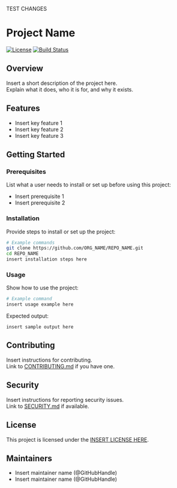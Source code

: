 TEST CHANGES

# Project Name

[![License](https://img.shields.io/badge/license-INSERT_LICENSE_HERE-blue.svg)](LICENSE)
[![Build Status](https://github.com/ORG_NAME/REPO_NAME/actions/workflows/ci.yml/badge.svg)](https://github.com/ORG_NAME/REPO_NAME/actions)

## Overview
Insert a short description of the project here.  
Explain what it does, who it is for, and why it exists.

## Features
- Insert key feature 1
- Insert key feature 2
- Insert key feature 3

## Getting Started

### Prerequisites
List what a user needs to install or set up before using this project:
- Insert prerequisite 1
- Insert prerequisite 2

### Installation
Provide steps to install or set up the project:
```bash
# Example commands
git clone https://github.com/ORG_NAME/REPO_NAME.git
cd REPO_NAME
insert installation steps here
```

### Usage
Show how to use the project:
```bash
# Example command
insert usage example here
```

Expected output:
```
insert sample output here
```

## Contributing
Insert instructions for contributing.  
Link to [CONTRIBUTING.md](CONTRIBUTING.md) if you have one.

## Security
Insert instructions for reporting security issues.  
Link to [SECURITY.md](SECURITY.md) if available.

## License
This project is licensed under the [INSERT LICENSE HERE](LICENSE).

## Maintainers
- Insert maintainer name (@GitHubHandle)
- Insert maintainer name (@GitHubHandle)
